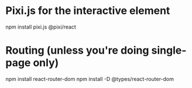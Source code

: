 # Pixi.js for the interactive element

npm install pixi.js @pixi/react

# Routing (unless you're doing single-page only)

npm install react-router-dom
npm install -D @types/react-router-dom
